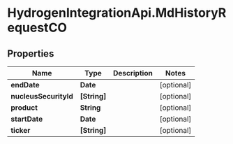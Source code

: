 # HydrogenIntegrationApi.MdHistoryRequestCO

## Properties
Name | Type | Description | Notes
------------ | ------------- | ------------- | -------------
**endDate** | **Date** |  | [optional] 
**nucleusSecurityId** | **[String]** |  | [optional] 
**product** | **String** |  | [optional] 
**startDate** | **Date** |  | [optional] 
**ticker** | **[String]** |  | [optional] 


